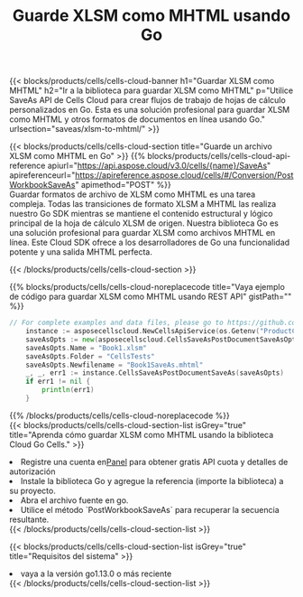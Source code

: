 ﻿---
title:  Guarde XLSM como MHTML usando Go
description:  Utilizando Aspose.Cells Cloud SDK para Go para guardar el archivo en formato XLSM como archivo en formato MHTML.
kwords: Excel, Save XLSM as MHTML, REST, Go
howto: How to save XLSM as MHTML using Aspose.Cells Cloud Go library.
---
{{< blocks/products/cells/cells-cloud-banner h1="Guardar XLSM como MHTML" h2="Ir a la biblioteca para guardar XLSM como MHTML" p="Utilice SaveAs API de Cells Cloud para crear flujos de trabajo de hojas de cálculo personalizados en Go. Esta es una solución profesional para guardar XLSM como MHTML y otros formatos de documentos en línea usando Go." urlsection="saveas/xlsm-to-mhtml/" >}}

{{< blocks/products/cells/cells-cloud-section title="Guarde un archivo XLSM como MHTML en Go" >}}
{{% blocks/products/cells/cells-cloud-api-reference apiurl="https://api.aspose.cloud/v3.0/cells/{name}/SaveAs" apireferenceurl="https://apireference.aspose.cloud/cells/#/Conversion/PostWorkbookSaveAs" apimethod="POST" %}}
<br/>
Guardar formatos de archivo de XLSM como MHTML es una tarea compleja. Todas las transiciones de formato XLSM a MHTML las realiza nuestro Go SDK mientras se mantiene el contenido estructural y lógico principal de la hoja de cálculo XLSM de origen. Nuestra biblioteca Go es una solución profesional para guardar XLSM como archivos MHTML en línea. Este Cloud SDK ofrece a los desarrolladores de Go una funcionalidad potente y una salida MHTML perfecta.

{{< /blocks/products/cells/cells-cloud-section >}}

{{% blocks/products/cells/cells-cloud-noreplacecode title="Vaya ejemplo de código para guardar XLSM como MHTML usando REST API" gistPath="" %}}
  
```go
// For complete examples and data files, please go to https://github.com/aspose-cells-cloud/aspose-cells-cloud-go/
    instance := asposecellscloud.NewCellsApiService(os.Getenv("ProductClientId"), os.Getenv("ProductClientSecret"))
    saveAsOpts := new(asposecellscloud.CellsSaveAsPostDocumentSaveAsOpts)
    saveAsOpts.Name = "Book1.xlsm"
    saveAsOpts.Folder = "CellsTests"
    saveAsOpts.Newfilename = "Book1SaveAs.mhtml"
    _, _, err1 := instance.CellsSaveAsPostDocumentSaveAs(saveAsOpts)
    if err1 != nil {
	    println(err1)
    }
```
  
{{% /blocks/products/cells/cells-cloud-noreplacecode %}}
<br/>
{{< blocks/products/cells/cells-cloud-section-list isGrey="true" title="Aprenda cómo guardar XLSM como MHTML usando la biblioteca Cloud Go Cells." >}}
<li> Registre una cuenta en<a href="https://dashboard.aspose.cloud/">Panel</a> para obtener gratis API cuota y detalles de autorización</li>
<li>Instale la biblioteca Go y agregue la referencia (importe la biblioteca) a su proyecto.</li>
<li>Abra el archivo fuente en go.</li>
<li>Utilice el método `PostWorkbookSaveAs` para recuperar la secuencia resultante.</li>
{{< /blocks/products/cells/cells-cloud-section-list >}}

{{< blocks/products/cells/cells-cloud-section-list isGrey="true" title="Requisitos del sistema" >}}
<li>vaya a la versión go1.13.0 o más reciente</li>
{{< /blocks/products/cells/cells-cloud-section-list >}}
